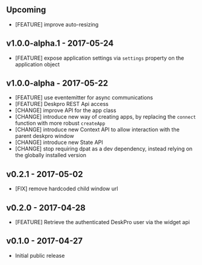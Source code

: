 ## Upcoming

* [FEATURE] improve auto-resizing

## v1.0.0-alpha.1 - 2017-05-24

* [FEATURE] expose application settings via `settings` property on the application object 

## v1.0.0-alpha - 2017-05-22

* [FEATURE] use eventemitter for async communications 
* [FEATURE] Deskpro REST Api access  
* [CHANGE] improve API for the app class 
* [CHANGE] introduce new way of creating apps, by replacing the `connect` function with more robust `createApp` 
* [CHANGE] introduce new Context API to allow interaction with the parent deskpro window 
* [CHANGE] introduce new State API 
* [CHANGE] stop requiring dpat as a dev dependency, instead relying on the globally installed version

## v0.2.1 - 2017-05-02

* [FIX] remove hardcoded child window url

## v0.2.0 - 2017-04-28 

* [FEATURE] Retrieve the authenticated DeskPro user via the widget api 

## v0.1.0 - 2017-04-27

* Initial public release
